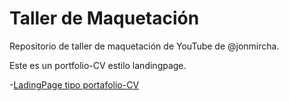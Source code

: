 # Taller de Maquetación

Repositorio de taller de maquetación de YouTube de @jonmircha. 

Este es un portfolio-CV estilo landingpage. 


-[LadingPage tipo portafolio-CV](https://mcarlos23.github.io/youtube-taller-maquetacion/portfolio-cv/)